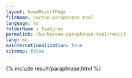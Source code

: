 ```yaml
---
layout: homeResultPage
fileName: korean-paraphrase-tool
language: ko
folderName : features
permalink: /ko/korean-paraphrase-tool/result
lang: ko
nointernationalization: true
sitemap: false
---
```

{% include result/paraphrase.html %}

<script src="/js/result/paraprashing.js" data-foldername="{{page.folderName}}" data-lang="{{page.lang}}"></script>